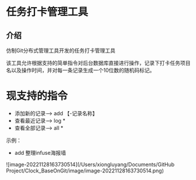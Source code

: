 # 任务打卡管理工具

## 介绍 

仿制Git分布式管理工具开发的任务打卡管理工具

该工具允许根据支持的简单指令对后台数据库直接进行操作，记录下打卡任务项目名以及操作时间，并对每一条记录生成一个10位数的随机码标记。

# 现支持的指令

- 添加新的记录—> add 【-记录名称】
- 查看最近记录—>  log  *
- 查看全部记录—>   all   *

示例：

- add 整理infuse海报墙

![image-20221128163730514](/Users/xiongluyang/Documents/GitHub Project/Clock_BaseOnGit/image/image-20221128163730514.png)